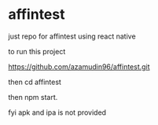 # affintest
just repo for affintest using react native


to run this project 

https://github.com/azamudin96/affintest.git

then cd affintest

then npm start.

fyi apk and ipa is not provided
